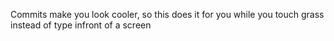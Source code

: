 Commits make you look cooler, so this does it for you while you touch grass instead of type infront of a screen
